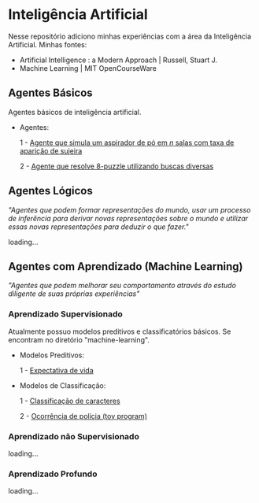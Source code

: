 # Inteligência Artificial

Nesse repositório adiciono minhas experiências com a área da Inteligência Artificial.
Minhas fontes:

- Artificial Intelligence : a Modern Approach | Russell, Stuart J.
- Machine Learning | MIT OpenCourseWare






## Agentes Básicos

Agentes básicos de inteligência artificial. 

- Agentes:

    1 - [Agente que simula um aspirador de pó em _n_ salas com taxa de aparição de sujeira](https://github.com/gmarinho2/artificial-inteligence/blob/main/agents/aspirador.py)

    2 - [Agente que resolve 8-puzzle utilizando buscas diversas](https://github.com/gmarinho2/artificial-inteligence/blob/main/8-puzzle/codigo_completo.py)







## Agentes Lógicos
_"Agentes que podem formar representações do mundo, usar um processo de inferência para derivar novas representações sobre o mundo e utilizar essas novas representações para deduzir o que fazer."_

loading...






## Agentes com Aprendizado (Machine Learning)
_"Agentes que podem melhorar seu comportamento através do estudo diligente de suas próprias experiências"_
### Aprendizado Supervisionado


Atualmente possuo modelos preditivos e classificatórios básicos. Se encontram no diretório "machine-learning".

- Modelos Preditivos: 

    1 - [Expectativa de vida](https://github.com/gmarinho2/artificial-inteligence/blob/main/machine-learning/multiple-linear-regression.py)

- Modelos de Classificação:

    1 - [Classificação de caracteres](https://github.com/gmarinho2/artificial-inteligence/blob/main/machine-learning/handwrite-classifier.py)

    2 - [Ocorrência de polícia (toy program)](https://github.com/gmarinho2/artificial-inteligence/blob/main/machine-learning/basic-classifier.py)





### Aprendizado não Supervisionado

loading...





### Aprendizado Profundo

loading...
